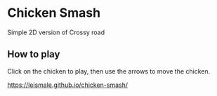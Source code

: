 # Chicken Smash

Simple 2D version of Crossy road

## How to play

Click on the chicken to play, then use the arrows to move the chicken.

https://leismale.github.io/chicken-smash/